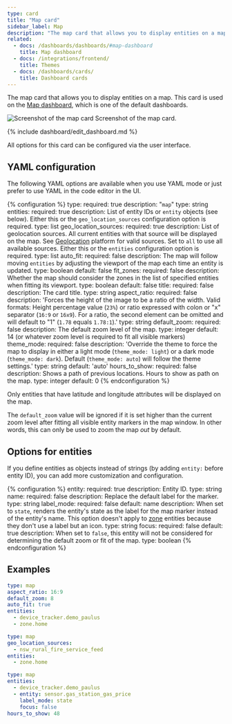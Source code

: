 ```yaml
---
type: card
title: "Map card"
sidebar_label: Map
description: "The map card that allows you to display entities on a map"
related:
  - docs: /dashboards/dashboards/#map-dashboard
    title: Map dashboard
  - docs: /integrations/frontend/
    title: Themes
  - docs: /dashboards/cards/
    title: Dashboard cards
---
```


The map card that allows you to display entities on a map. This card is used on the [Map dashboard](/dashboards/dashboards/#map-dashboard), which is one of the default dashboards.

<p class='img'>
<img src='/images/dashboards/map_card.png' alt='Screenshot of the map card'>
Screenshot of the map card.
</p>

{% include dashboard/edit_dashboard.md %}

All options for this card can be configured via the user interface.

## YAML configuration

The following YAML options are available when you use YAML mode or just prefer to use YAML in the code editor in the UI.

{% configuration %}
type:
  required: true
  description: "`map`"
  type: string
entities:
  required: true
  description: List of entity IDs or `entity` objects (see below). Either this or the `geo_location_sources` configuration option is required.
  type: list
geo_location_sources:
  required: true
  description: List of geolocation sources. All current entities with that source will be displayed on the map. See [Geolocation](/integrations/geo_location/) platform for valid sources. Set to `all` to use all available sources. Either this or the `entities` configuration option is required.
  type: list
auto_fit:
  required: false
  description: The map will follow moving `entities` by adjusting the viewport of the map each time an entity is updated. 
  type: boolean
  default: false
fit_zones:
  required: false
  description: Whether the map should consider the zones in the list of specified entities when fitting its viewport.
  type: boolean
  default: false
title:
  required: false
  description: The card title.
  type: string
aspect_ratio:
  required: false
  description: 'Forces the height of the image to be a ratio of the width. Valid formats: Height percentage value (`23%`) or ratio expressed with colon or "x" separator (`16:9` or `16x9`). For a ratio, the second element can be omitted and will default to "1" (`1.78` equals `1.78:1`).'
  type: string
default_zoom:
  required: false
  description: The default zoom level of the map.
  type: integer
  default: 14 (or whatever zoom level is required to fit all visible markers)
theme_mode:
  required: false
  description: 'Override the theme to force the map to display in either a light mode (`theme_mode: light`) or a dark mode (`theme_mode: dark`). Default (`theme_mode: auto`) will follow the theme settings.'
  type: string
  default: 'auto'
hours_to_show:
  required: false
  description: Shows a path of previous locations. Hours to show as path on the map.
  type: integer
  default: 0
{% endconfiguration %}

<div class='note'>
  Only entities that have latitude and longitude attributes will be displayed on the map.
</div>

<div class="note">

  The `default_zoom` value will be ignored if it is set higher than the current zoom level
  after fitting all visible entity markers in the map window. In other words, this can only
  be used to zoom the map _out_ by default.

</div>

## Options for entities

If you define entities as objects instead of strings (by adding `entity:` before entity ID), you can add more customization and configuration.

{% configuration %}
entity:
  required: true
  description: Entity ID.
  type: string
name:
  required: false
  description: Replace the default label for the marker.
  type: string
label_mode:
  required: false
  default: name
  description: When set to `state`, renders the entity's state as the label for the map marker instead of the entity's name. This option doesn't apply to [zone](/integrations/zone/) entities because they don't use a label but an icon.
  type: string
focus:
  required: false
  default: true
  description: When set to `false`, this entity will not be considered for determining the default zoom or fit of the map.
  type: boolean
{% endconfiguration %}

## Examples

```yaml
type: map
aspect_ratio: 16:9
default_zoom: 8
auto_fit: true
entities:
  - device_tracker.demo_paulus
  - zone.home
```

```yaml
type: map
geo_location_sources:
  - nsw_rural_fire_service_feed
entities:
  - zone.home
```

```yaml
type: map
entities:
  - device_tracker.demo_paulus
  - entity: sensor.gas_station_gas_price
    label_mode: state
    focus: false
hours_to_show: 48
```


